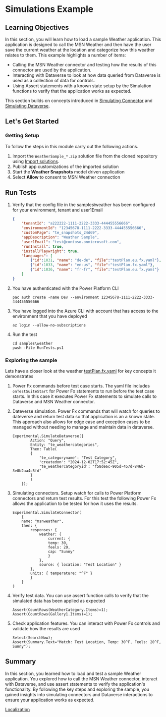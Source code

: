 # Simulations Example

## Learning Objectives

In this section, you will learn how to load a sample Weather application. This application is designed to call the MSN Weather and then have the user save the current weather at the location and categorize how this weather relates to them. This example highlights a number of items:
- Calling the MSN Weather connector and testing how the results of this connector are used by the application. 
- Interacting with Dataverse to look at how data queried from Dataverse is used as a collection of data for controls.
- Using Assert statements with a known state setup by the Simulation functions to verify that the application works as expected.

This section builds on concepts introduced in [Simulating Connector](./08-simulating-connector.md) and [Simulating Dataverse](./09-simulating-dataverse.md).

## Let's Get Started

### Getting Setup

To follow the steps in this module carry out the following actions.

1. Import the `WeatherSample_*.zip` solution file from the cloned repository using [Import solutions](https://learn.microsoft.com/power-apps/maker/data-platform/import-update-export-solutions).
2. Publish app customizations of the imported solution
3. Start the **Weather Snapshots** model driven application
4. Select **Allow** to consent to MSN Weather connection

## Run Tests

1. Verify that the config file in the samples\weather has been configured for your environment, tenant and user1Email

    ```json
    {
        "tenantId": "a222222-1111-2222-3333-444455556666",
        "environmentId": "12345678-1111-2222-3333-444455556666",
        "customPage": "te_snapshots_24d69",
        "appDescription": "Weather Sample",
        "user1Email": "test@contoso.onmicrosoft.com",
        "runInstall": true,
        "installPlaywright": true,
        "languages": [
            {"id":1031, "name": "de-de", "file":"testPlan.eu.fx.yaml"},
            {"id":1033, "name": "en-us", "file":"testPlan.fx.yaml"},
            {"id":1036, "name": "fr-fr", "file":"testPlan.eu.fx.yaml"}
        ]
    }
    ```

2. You have authenticated with the Power Platform CLI

    ```pwsh
    pac auth create -name Dev --environment 12345678-1111-2222-3333-444455556666
    ```

3. You have logged into the Azure CLI with account that has access to the environment that you have deployed

    ```pwsh
    az login --allow-no-subscriptions
    ```

4. Run the test

    ```pwsh
    cd samples\weather
    pwsh -File RunTests.ps1
    ```

### Exploring the sample

Lets have a closer look at the weather [testPlan.fx.yaml](https://github.com/microsoft/PowerApps-TestEngine/blob/grant-archibald-ms/enhanced-sample-495/samples/weather/testPlan.fx.yaml) for key concepts it demonstrates

1. Power Fx commands before test case starts. The yaml file includes `onTestSuiteStart` for Power Fx statements to run before the test case starts. In this case it executes Power Fx statements to simulate calls to Dataverse and MSN Weather connector.

2. Dateverse simulation. Power Fx commands that will watch for queries to dateverse and return test data so that application is an a known state. This approach also allows for edge case and exception cases to be managed without needing to manage and maintain data in dataverse.

    ```powerfx
    Experimental.SimulateDataverse({
            Action: "Query",
            Entity: "te_weathercategories",
            Then: Table(
            {
                'te_categoryname': "Test Category",
                'createdon': "2024-12-02T17:52:45Z",
                'te_weathercategoryid': "f58de6c-905d-457d-846b-3e0b2aa4c5fd"
            }
            )
        });
    ```

3. Simulating connectors. Setup watch for calls to Power Platform connectors and return test results. For this test the following Power Fx allows the application to be tested for how it uses the results.

    ```powerfx
    Experimental.SimulateConnector(
        {
        name: "msnweather", 
        then: {
            responses: { 
                weather: { 
                    current: {
                    temp: 30,
                    feels: 20,
                    cap: "Sunny"
                    }
                },
                source: { location: "Test Location" }
            },
            units: { temperature: "^F" }
            }
        }
    )
    ```

4. Verify test data. You can use assert function calls to verify that the simulated data has been applied as expected

    ```powerfx
    Assert(CountRows(WeatherCategory.Items)=1);
    Assert(CountRows(Gallery1.Items)=1);
    ```

5. Check application features. You can interact with Power Fx controls and validate how the results are used

    ```powerfx
    Select(SearchNow);
    Assert(Summary.Text="Match: Test Location, Temp: 30^F, Feels: 20^F, Sunny");
    ```

## Summary

In this section, you learned how to load and test a sample Weather application. You explored how to call the MSN Weather connector, interact with Dataverse, and use assert statements to verify the application's functionality. By following the key steps and exploring the sample, you gained insights into simulating connectors and Dataverse interactions to ensure your application works as expected.

<a href="./11-localization" class="btn btn--primary">Localization</a>
